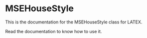 # MSEHouseStyle
This is the documentation for the MSEHouseStyle class for LATEX.

Read the documentation to know how to use it.
